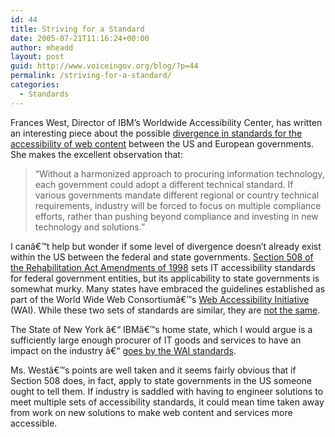 ```yaml
---
id: 44
title: Striving for a Standard
date: 2005-07-21T11:16:24+00:00
author: mheadd
layout: post
guid: http://www.voiceingov.org/blog/?p=44
permalink: /striving-for-a-standard/
categories:
  - Standards
---
```

Frances West, Director of IBM&#8217;s Worldwide Accessibility Center, has written an interesting piece about the possible [divergence in standards for the accessibility of web content](http://news.com.com/Accessibility+could+take+a+step+backward/2010-1071_3-5794513.html?tag=nefd.ac) between the US and European governments. She makes the excellent observation that:

> &#8220;Without a harmonized approach to procuring information technology, each government could adopt a different technical standard. If various governments mandate different regional or country technical requirements, industry will be forced to focus on multiple compliance efforts, rather than pushing beyond compliance and investing in new technology and solutions.&#8221;

I canâ€™t help but wonder if some level of divergence doesn&#8217;t already exist within the US between the federal and state governments. [Section 508 of the Rehabilitation Act Amendments of 1998](http://www.access-board.gov/sec508/508standards.htm) sets IT accessibility standards for federal government entities, but its applicability to state governments is somewhat murky. Many states have embraced the guidelines established as part of the World Wide Web Consortiumâ€™s [Web Accessibility Initiative](http://www.w3.org/WAI/) (WAI). While these two sets of standards are similar, they are [not the same](http://www.jimthatcher.com/sidebyside.htm).

The State of New York â€“ IBMâ€™s home state, which I would argue is a sufficiently large enough procurer of IT goods and services to have an impact on the industry â€“ [goes by the WAI standards](http://www.oft.state.ny.us/policy/99-3.htm).

Ms. Westâ€™s points are well taken and it seems fairly obvious that if Section 508 does, in fact, apply to state governments in the US someone ought to tell them. If industry is saddled with having to engineer solutions to meet multiple sets of accessibility standards, it could mean time taken away from work on new solutions to make web content and services more accessible.